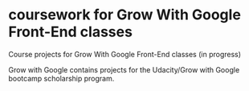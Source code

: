 # coursework for Grow With Google Front-End classes
Course projects for Grow With Google Front-End classes (in progress)

Grow with Google contains projects for the Udacity/Grow with Google bootcamp scholarship program.
